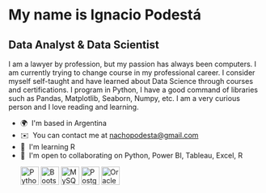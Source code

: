 My name is Ignacio Podestá
================================

Data Analyst & Data Scientist
-----------------------------

I am a lawyer by profession, but my passion has always been computers. I am currently trying to change course in my professional career. I consider myself self-taught and have learned about Data Science through courses and certifications. I program in Python, I have a good command of libraries such as Pandas, Matplotlib, Seaborn, Numpy, etc. I am a very curious person and I love reading and learning.

*   🌍  I'm based in Argentina
*   ✉️  You can contact me at [nachopodesta@gmail.com](mailto:nachopodesta@gmail.com)
*   🧠  I'm learning R
*   🤝  I'm open to collaborating on Python, Power BI, Tableau, Excel, R<p align="left">
                                <a href="https://www.python.org/" target="_blank" rel="noreferrer"><img src="https://raw.githubusercontent.com/danielcranney/readme-generator/main/public/icons/skills/python-colored.svg" width="36" height="36" alt="Python" /></a>
                                <a href="https://getbootstrap.com/" target="_blank" rel="noreferrer"><img src="https://raw.githubusercontent.com/danielcranney/readme-generator/main/public/icons/skills/bootstrap-colored.svg" width="36" height="36" alt="Bootstrap" /></a>
                                <a href="https://www.mysql.com/" target="_blank" rel="noreferrer"><img src="https://raw.githubusercontent.com/danielcranney/readme-generator/main/public/icons/skills/mysql-colored.svg" width="36" height="36" alt="MySQL" /></a>
                                <a href="https://www.postgresql.org/" target="_blank" rel="noreferrer"><img src="https://raw.githubusercontent.com/danielcranney/readme-generator/main/public/icons/skills/postgresql-colored.svg" width="36" height="36" alt="PostgreSQL" /></a>
                                <a href="https://www.oracle.com/uk/index.html" target="_blank" rel="noreferrer"><img src="https://raw.githubusercontent.com/danielcranney/readme-generator/main/public/icons/skills/oracle-colored.svg" width="36" height="36" alt="Oracle" /></a>
                    </p>
